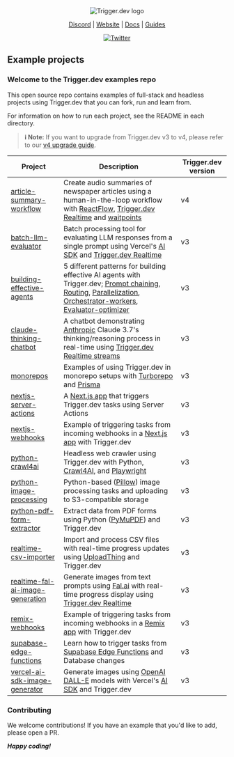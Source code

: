 <div align="center">
<picture>
  <source media="(prefers-color-scheme: dark)" srcset="https://imagedelivery.net/3TbraffuDZ4aEf8KWOmI_w/a45d1fa2-0ae8-4a39-4409-f4f934bfae00/public">
  <source media="(prefers-color-scheme: light)" srcset="https://imagedelivery.net/3TbraffuDZ4aEf8KWOmI_w/3f5ad4c1-c4c8-4277-b622-290e7f37bd00/public">
  <img alt="Trigger.dev logo" src="https://imagedelivery.net/3TbraffuDZ4aEf8KWOmI_w/a45d1fa2-0ae8-4a39-4409-f4f934bfae00/public">
</picture>

[Discord](https://trigger.dev/discord) | [Website](https://trigger.dev) | [Docs](https://trigger.dev/docs) | [Guides](https://trigger.dev/docs/guides)

[![Twitter](https://img.shields.io/twitter/url/https/twitter.com/triggerdotdev.svg?style=social&label=Follow%20%40trigger.dev)](https://twitter.com/triggerdotdev)

</div>

## Example projects

### Welcome to the Trigger.dev examples repo

This open source repo contains examples of full-stack and headless projects using Trigger.dev that you can fork, run and learn from.

For information on how to run each project, see the README in each directory.

> **ℹ️ Note:** If you want to upgrade from Trigger.dev v3 to v4, please refer to our [v4 upgrade guide](https://trigger.dev/docs/v4-upgrade-guide).

| Project                                                               | Description                                                                                                                                                                                                                                                                                                                                                                                                                                                                                                                        | Trigger.dev version |
| --------------------------------------------------------------------- | ---------------------------------------------------------------------------------------------------------------------------------------------------------------------------------------------------------------------------------------------------------------------------------------------------------------------------------------------------------------------------------------------------------------------------------------------------------------------------------------------------------------------------------- | ------------------- |
| [article-summary-workflow](/article-summary-workflow)                 | Create audio summaries of newspaper articles using a human-in-the-loop workflow with [ReactFlow](https://reactflow.dev/), [Trigger.dev Realtime](https://trigger.dev/docs/realtime/overview) and [waitpoints](https://trigger.dev/blog/v4-beta-launch#waitpoints)                                                                                                                                                                                                                                                                  | v4                  |
| [batch-llm-evaluator](/batch-llm-evaluator)                           | Batch processing tool for evaluating LLM responses from a single prompt using Vercel's [AI SDK](https://sdk.vercel.ai/docs/introduction) and [Trigger.dev Realtime](https://trigger.dev/docs/realtime/overview)                                                                                                                                                                                                                                                                                                                    | v3                  |
| [building-effective-agents](/building-effective-agents)               | 5 different patterns for building effective AI agents with Trigger.dev; [Prompt chaining](/building-effective-agents/src/trigger/trigger/translate-copy.ts), [Routing](/building-effective-agents/src/trigger/trigger/routing-questions.ts), [Parallelization](/building-effective-agents/src/trigger/trigger/parallel-llm-calls.ts), [Orchestrator-workers](/building-effective-agents/src/trigger/trigger/orchestrator-workers.ts), [Evaluator-optimizer](/building-effective-agents/src/trigger/trigger/evaluator-optimizer.ts) | v3                  |
| [claude-thinking-chatbot](/claude-thinking-chatbot)                   | A chatbot demonstrating [Anthropic](https://www.anthropic.com/) Claude 3.7's thinking/reasoning process in real-time using [Trigger.dev Realtime streams](https://trigger.dev/docs/realtime/streamshttps://trigger.dev/docs/realtime-streaming)                                                                                                                                                                                                                                                                                    | v3                  |
| [monorepos](/monorepos)                                               | Examples of using Trigger.dev in monorepo setups with [Turborepo](https://turbo.build/) and [Prisma](https://www.prisma.io/)                                                                                                                                                                                                                                                                                                                                                                                                       | v3                  |
| [nextjs-server-actions](/nextjs-server-actions)                       | A [Next.js app](https://nextjs.org/) that triggers Trigger.dev tasks using Server Actions                                                                                                                                                                                                                                                                                                                                                                                                                                          | v3                  |
| [nextjs-webhooks](/nextjs-webhooks)                                   | Example of triggering tasks from incoming webhooks in a [Next.js app](https://nextjs.org/) with Trigger.dev                                                                                                                                                                                                                                                                                                                                                                                                                        | v3                  |
| [python-crawl4ai](/python-crawl4ai)                                   | Headless web crawler using Trigger.dev with Python, [Crawl4AI](https://github.com/triggerdotdev/examples/tree/main/python-crawl4ai), and [Playwright](https://playwright.dev/)                                                                                                                                                                                                                                                                                                                                                     | v3                  |
| [python-image-processing](/python-image-processing)                   | Python-based ([Pillow](https://pillow.readthedocs.io/en/stable/)) image processing tasks and uploading to S3-compatible storage                                                                                                                                                                                                                                                                                                                                                                                                    | v3                  |
| [python-pdf-form-extractor](/python-pdf-form-extractor)               | Extract data from PDF forms using Python ([PyMuPDF](https://pypi.org/project/PyMuPDF/)) and Trigger.dev                                                                                                                                                                                                                                                                                                                                                                                                                            | v3                  |
| [realtime-csv-importer](/realtime-csv-importer)                       | Import and process CSV files with real-time progress updates using [UploadThing](https://uploadthing.com/) and Trigger.dev                                                                                                                                                                                                                                                                                                                                                                                                         | v3                  |
| [realtime-fal-ai-image-generation](/realtime-fal-ai-image-generation) | Generate images from text prompts using [Fal.ai](https://fal.ai/) with real-time progress display using [Trigger.dev Realtime](https://trigger.dev/docs/realtime/overview)                                                                                                                                                                                                                                                                                                                                                         | v3                  |
| [remix-webhooks](/remix-webhooks)                                     | Example of triggering tasks from incoming webhooks in a [Remix app](https://remix.run/) with Trigger.dev                                                                                                                                                                                                                                                                                                                                                                                                                           | v3                  |
| [supabase-edge-functions](/supabase-edge-functions)                   | Learn how to trigger tasks from [Supabase Edge Functions](https://supabase.com/docs/guides/functions) and Database changes                                                                                                                                                                                                                                                                                                                                                                                                         | v3                  |
| [vercel-ai-sdk-image-generator](/vercel-ai-sdk-image-generator)       | Generate images using [OpenAI DALL-E](https://openai.com/dall-e) models with Vercel's [AI SDK](https://sdk.vercel.ai/docs/introduction) and Trigger.dev                                                                                                                                                                                                                                                                                                                                                                            | v3                  |

### Contributing

We welcome contributions! If you have an example that you'd like to add, please open a PR.

**_Happy coding!_**
